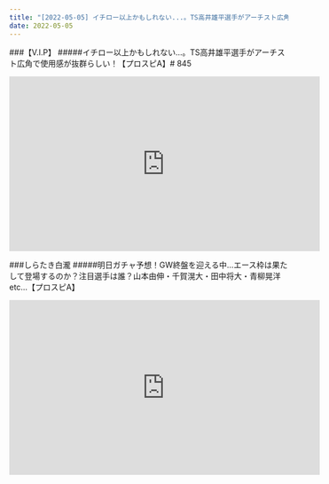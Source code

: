```yaml
---
title: "[2022-05-05] イチロー以上かもしれない...。TS高井雄平選手がアーチスト広角で使用感が抜群らしい！【プロスピA】# 845 他"
date: 2022-05-05
---
```

###【V.I.P】
#####イチロー以上かもしれない...。TS高井雄平選手がアーチスト広角で使用感が抜群らしい！【プロスピA】# 845
<iframe width="560" height="315" src="https://www.youtube.com/embed/dea8YwPryzk" frameborder="0" allow="accelerometer; autoplay; clipboard-write; encrypted-media; gyroscope; picture-in-picture" allowfullscreen></iframe>

###しらたき白瀧
#####明日ガチャ予想！GW終盤を迎える中…エース枠は果たして登場するのか？注目選手は誰？山本由伸・千賀滉大・田中将大・青柳晃洋etc…【プロスピA】
<iframe width="560" height="315" src="https://www.youtube.com/embed/1HkVsQbA8dQ" frameborder="0" allow="accelerometer; autoplay; clipboard-write; encrypted-media; gyroscope; picture-in-picture" allowfullscreen></iframe>

